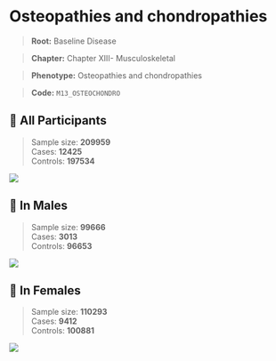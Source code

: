 # Osteopathies and chondropathies

> **Root:** Baseline Disease  

> **Chapter:** Chapter XIII- Musculoskeletal  

> **Phenotype:** Osteopathies and chondropathies  

> **Code:** `M13_OSTEOCHONDRO`

## 🧪 All Participants  
> Sample size: **209959**  
> Cases: **12425**  
> Controls: **197534**
<img src="/Disease/Figures/ALL/Incidence/M13_OSTEOCHONDRO.png"/>
<CsvTable src="/Disease_Data/ALL/Incidence/COX_M13_OSTEOCHONDRO.csv" label="🔍 View full results" />

## 👨 In Males  
> Sample size: **99666**  
> Cases: **3013**  
> Controls: **96653**
<img src="/Disease/Figures/Male/Incidence/M13_OSTEOCHONDRO.png"/>
<CsvTable src="/Disease_Data/Male/Incidence/COX_M13_OSTEOCHONDRO.csv" label="🔍 View full results" />

## 👩 In Females  
> Sample size: **110293**  
> Cases: **9412**  
> Controls: **100881**
<img src="/Disease/Figures/Female/Incidence/M13_OSTEOCHONDRO.png"/>
<CsvTable src="/Disease_Data/Female/Incidence/COX_M13_OSTEOCHONDRO.csv" label="🔍 View full results" />
